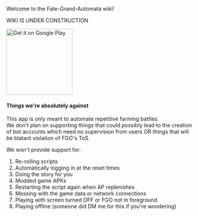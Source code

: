 Welcome to the Fate-Grand-Automata wiki!

WIKI IS UNDER CONSTRUCTION

<a href='https://play.google.com/store/apps/details?id=com.mathewsachin.fategrandautomata&pcampaignid=pcampaignidMKT-Other-global-all-co-prtnr-py-PartBadge-Mar2515-1'><img alt='Get it on Google Play' width="175" src='https://play.google.com/intl/en_us/badges/static/images/badges/en_badge_web_generic.png'/></a>

#### Things we're absolutely against

This app is only meant to automate repetitive farming battles.  
We don't plan on supporting things that could possibly lead to the creation of bot accounts which need no supervision from users OR things that will be blatant violation of FGO's ToS.

We won't provide support for:
1. Re-rolling scripts
2. Automatically logging in at the reset times
3. Doing the story for you
4. Modded game APKs
5. Restarting the script again when AP replenishes
6. Messing with the game data or network connections
7. Playing with screen turned OFF or FGO not in foreground
8. Playing offline (someone did DM me for this if you're wondering)